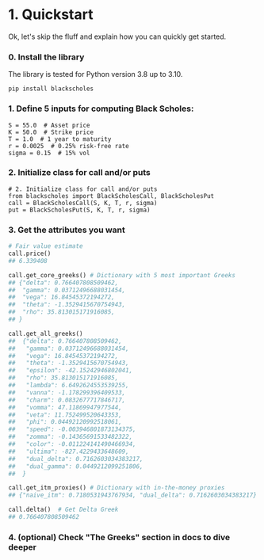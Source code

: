 # 1. Quickstart

Ok, let's skip the fluff and explain how you can quickly
get started.

### 0. Install the library

The library is tested for Python version 3.8 up to 3.10. 

`pip install blackscholes`

### 1. Define 5 inputs for computing Black Scholes:
```python3
S = 55.0  # Asset price
K = 50.0  # Strike price
T = 1.0  # 1 year to maturity
r = 0.0025  # 0.25% risk-free rate
sigma = 0.15  # 15% vol
```
### 2. Initialize class for call and/or puts
```python3
# 2. Initialize class for call and/or puts
from blackscholes import BlackScholesCall, BlackScholesPut
call = BlackScholesCall(S, K, T, r, sigma)
put = BlackScholesPut(S, K, T, r, sigma)
```

###  3. Get the attributes you want
```python
# Fair value estimate
call.price() 
## 6.339408

call.get_core_greeks() # Dictionary with 5 most important Greeks
## {"delta": 0.766407808509462,
##  "gamma": 0.03712496688031454,
##  "vega": 16.84545372194272,
##  "theta": -1.3529415670754943,
##  "rho": 35.813015171916085,
## }

call.get_all_greeks()
##  {"delta": 0.766407808509462,
##   "gamma": 0.03712496688031454,
##   "vega": 16.84545372194272,
##   "theta": -1.3529415670754943,
##   "epsilon": -42.15242946802041,
##   "rho": 35.813015171916085,
##   "lambda": 6.6492624553539255,
##   "vanna": -1.178299396409533,
##   "charm": 0.0832677717846717,
##   "vomma": 47.11869947977544,
##   "veta": 11.752499520643353,
##   "phi": 0.04492120992518061,
##   "speed": -0.003946801873134375,
##   "zomma": -0.14365691533482322,
##   "color": -0.011224141490466934,
##   "ultima": -827.4229433648609,
##   "dual_delta": 0.7162603034383217,
##   "dual_gamma": 0.0449212099251806,
##  }

call.get_itm_proxies() # Dictionary with in-the-money proxies
## {"naive_itm": 0.7180531943767934, "dual_delta": 0.7162603034383217}

call.delta()  # Get Delta Greek
## 0.766407808509462
```

### 4. (optional) Check "The Greeks" section in docs to dive deeper